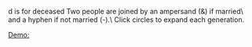 d is for deceased
Two people are joined by an ampersand (&) if married\\
and a hyphen if not married (-).\\
Click circles to expand each generation.

[Demo:](https://shanegibney.github.io/tree/)
